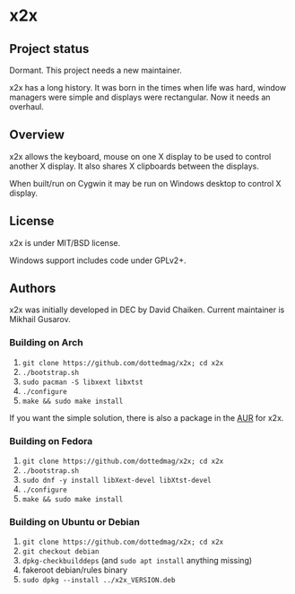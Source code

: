 # x2x

## Project status

Dormant. This project needs a new maintainer.

x2x has a long history. It was born in the times when life was hard, window
managers were simple and displays were rectangular. Now it needs an overhaul.

## Overview

x2x allows the keyboard, mouse on one X display to be used to control another X
display. It also shares X clipboards between the displays.

When built/run on Cygwin it may be run on Windows desktop to control X display.

## License

x2x is under MIT/BSD license.

Windows support includes code under GPLv2+.

## Authors

x2x was initially developed in DEC by David Chaiken.
Current maintainer is Mikhail Gusarov.


### Building on Arch

1. `git clone https://github.com/dottedmag/x2x; cd x2x`
2. `./bootstrap.sh`
3. `sudo pacman -S libxext libxtst`
4. `./configure`
5. `make && sudo make install`

If you want the simple solution, there is also a package in the [AUR](https://aur.archlinux.org/packages/x2x-git) for x2x.

###  Building on Fedora 

1. `git clone https://github.com/dottedmag/x2x; cd x2x`
2. `./bootstrap.sh`
3. `sudo dnf -y install libXext-devel libXtst-devel`
4. `./configure`
5. `make && sudo make install`

### Building on Ubuntu or Debian

1. `git clone https://github.com/dottedmag/x2x; cd x2x`
2. `git checkout debian`
3. `dpkg-checkbuilddeps` (and `sudo apt install` anything missing)
4. fakeroot debian/rules binary
5. `sudo dpkg --install ../x2x_VERSION.deb`
